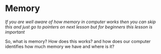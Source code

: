 # Memory

*If you are well aware of how memory in computer works then you can skip this and just go to pointers on next lesson but for beginners this lesson is important*

So, what is memory? How does this works? and how does our computer identifies how much memory we have and where is it?

